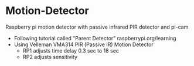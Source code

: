 # Motion-Detector
Raspberry pi motion detector with passive infrared PIR detector and pi-cam

* Following tutorial called "Parent Detector" raspberrypi.org/learning
* Using Velleman VMA314 PIR (Passive IR) Motion Detector
  *  RP1 adjusts time delay 0.3 sec to 18 sec
  *  RP2 adjusts sensitivity 
